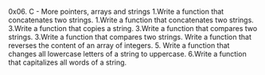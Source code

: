 0x06. C - More pointers, arrays and strings
1.Write a function that concatenates two strings.
1.Write a function that concatenates two strings.
3.Write a function that copies a string.
3.Write a function that compares two strings.
3.Write a function that compares two strings.
Write a function that reverses the content of an array of integers.
5. Write a function that changes all lowercase letters of a string to uppercase.
6.Write a function that capitalizes all words of a string.
